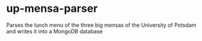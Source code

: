 # up-mensa-parser
Parses the lunch menu of the three big mensas of the University of Potsdam and writes it into a MongoDB database
